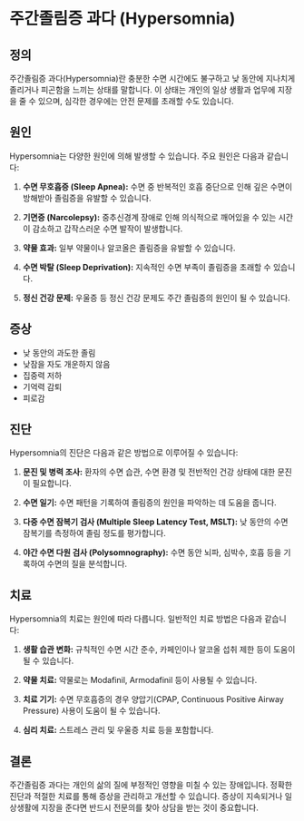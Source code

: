 # 주간졸림증 과다 (Hypersomnia)

## 정의
주간졸림증 과다(Hypersomnia)란 충분한 수면 시간에도 불구하고 낮 동안에 지나치게 졸리거나 피곤함을 느끼는 상태를 말합니다. 이 상태는 개인의 일상 생활과 업무에 지장을 줄 수 있으며, 심각한 경우에는 안전 문제를 초래할 수도 있습니다.

## 원인
Hypersomnia는 다양한 원인에 의해 발생할 수 있습니다. 주요 원인은 다음과 같습니다:

1. **수면 무호흡증 (Sleep Apnea):** 수면 중 반복적인 호흡 중단으로 인해 깊은 수면이 방해받아 졸림증을 유발할 수 있습니다.
   
2. **기면증 (Narcolepsy):** 중추신경계 장애로 인해 의식적으로 깨어있을 수 있는 시간이 감소하고 갑작스러운 수면 발작이 발생합니다.
   
3. **약물 효과:** 일부 약물이나 알코올은 졸림증을 유발할 수 있습니다.
   
4. **수면 박탈 (Sleep Deprivation):** 지속적인 수면 부족이 졸림증을 초래할 수 있습니다.
   
5. **정신 건강 문제:** 우울증 등 정신 건강 문제도 주간 졸림증의 원인이 될 수 있습니다.

## 증상
- 낮 동안의 과도한 졸림
- 낮잠을 자도 개운하지 않음
- 집중력 저하
- 기억력 감퇴
- 피로감

## 진단
Hypersomnia의 진단은 다음과 같은 방법으로 이루어질 수 있습니다:

1. **문진 및 병력 조사:** 환자의 수면 습관, 수면 환경 및 전반적인 건강 상태에 대한 문진이 필요합니다.
   
2. **수면 일기:** 수면 패턴을 기록하여 졸림증의 원인을 파악하는 데 도움을 줍니다.
   
3. **다중 수면 잠복기 검사 (Multiple Sleep Latency Test, MSLT):** 낮 동안의 수면 잠복기를 측정하여 졸림 정도를 평가합니다.

4. **야간 수면 다원 검사 (Polysomnography):** 수면 동안 뇌파, 심박수, 호흡 등을 기록하여 수면의 질을 분석합니다.

## 치료
Hypersomnia의 치료는 원인에 따라 다릅니다. 일반적인 치료 방법은 다음과 같습니다:

1. **생활 습관 변화:** 규칙적인 수면 시간 준수, 카페인이나 알코올 섭취 제한 등이 도움이 될 수 있습니다.
   
2. **약물 치료:** 약물로는 Modafinil, Armodafinil 등이 사용될 수 있습니다.
   
3. **치료 기기:** 수면 무호흡증의 경우 양압기(CPAP, Continuous Positive Airway Pressure) 사용이 도움이 될 수 있습니다.

4. **심리 치료:** 스트레스 관리 및 우울증 치료 등을 포함합니다.

## 결론
주간졸림증 과다는 개인의 삶의 질에 부정적인 영향을 미칠 수 있는 장애입니다. 정확한 진단과 적절한 치료를 통해 증상을 관리하고 개선할 수 있습니다. 증상이 지속되거나 일상생활에 지장을 준다면 반드시 전문의를 찾아 상담을 받는 것이 중요합니다.